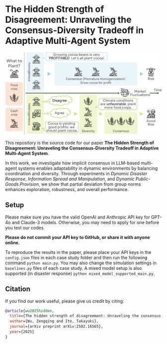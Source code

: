# The Hidden Strength of Disagreement: Unraveling the Consensus-Diversity Tradeoff in Adaptive Multi-Agent System

![Workflow](https://github.com/wuzengqing001225/ConsensusDiversityTradeoffMAS/blob/main/IMG/illustration.png?raw=true)

This repository is the source code for our paper **The Hidden Strength of Disagreement: Unraveling the Consensus-Diversity Tradeoff in Adaptive Multi-Agent System**.

In this work, we investigate how implicit consensus in LLM-based multi-agent systems enables adaptability in dynamic environments by balancing coordination and diversity. Through experiments in *Dynamic Disaster Response*, *Information Spread and Manipulation*, and *Dynamic Public-Goods Provision*, we show that partial deviation from group norms enhances exploration, robustness, and overall performance.

## Setup

Please make sure you have the valid OpenAI and Anthropic API key for GPT-4o and Claude-3 models. Otherwise, you may need to apply for one before you test our codes.

**Please do not commit your API key to GitHub, or share it with anyone online.**

To reproduce the results in the paper, please place your API keys in the ```config.json``` files in each case study folder and then run the following command ```python main.py```. You may also change the simulation settings in ```baselines.py``` files of each case study. A mixed model setup is also supported (in disaster response) ```python mixed_model_supported_main.py```.

## Citation

If you find our work useful, please give us credit by citing:

```bibtex
@article{wu2025hidden,
  title={The hidden strength of disagreement: Unraveling the consensus-diversity tradeoff in adaptive multi-agent systems},
  author={Wu, Zengqing and Ito, Takayuki},
  journal={arXiv preprint arXiv:2502.16565},
  year={2025}
}
```
